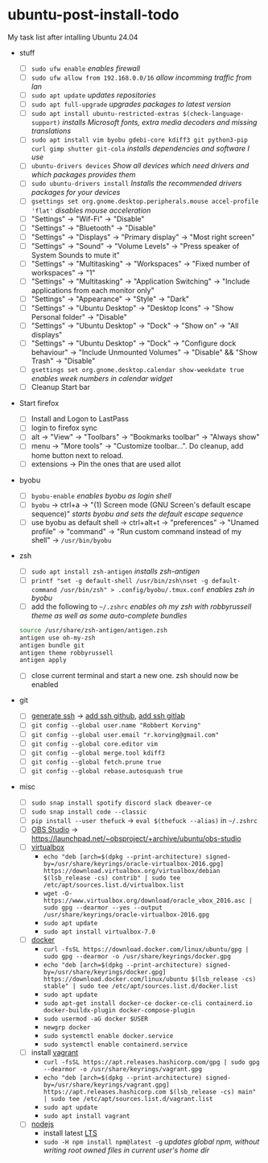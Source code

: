# ubuntu-post-install-todo

My task list after intalling Ubuntu 24.04

-   stuff

    -   [ ] `sudo ufw enable` _enables firewall_
    -   [ ] `sudo ufw allow from 192.168.0.0/16` _allow incomming traffic from lan_
    -   [ ] `sudo apt update` _updates repositories_
    -   [ ] `sudo apt full-upgrade` _upgrades packages to latest version_
    -   [ ] `sudo apt install ubuntu-restricted-extras $(check-language-support)` _installs Microsoft fonts, extra media decoders and missing translations_
    -   [ ] `sudo apt install vim byobu gdebi-core kdiff3 git python3-pip curl gimp shutter git-cola` _installs dependencies and software I use_
    -   [ ] `ubuntu-drivers devices` _Show all devices which need drivers and which packages provides them_
    -   [ ] `sudo ubuntu-drivers install` _Installs the recommended drivers packages for your devices_
    -   [ ] `gsettings set org.gnome.desktop.peripherals.mouse accel-profile 'flat'` _disables mouse acceleration_
    -   [ ] "Settings" -> "Wif-Fi" -> "Disable"
    -   [ ] "Settings" -> "Bluetooth" -> "Disable"
    -   [ ] "Settings" -> "Displays" -> "Primary display" -> "Most right screen"
    -   [ ] "Settings" -> "Sound" -> "Volume Levels" -> "Press speaker of System Sounds to mute it"
    -   [ ] "Settings" -> "Multitasking" -> "Workspaces" -> "Fixed number of workspaces" -> "1"
    -   [ ] "Settings" -> "Multitasking" -> "Application Switching" -> "Include applications from each monitor only"
    -   [ ] "Settings" -> "Appearance" -> "Style" -> "Dark"
    -   [ ] "Settings" -> "Ubuntu Desktop" -> "Desktop Icons" -> "Show Personal folder" -> "Disable"
    -   [ ] "Settings" -> "Ubuntu Desktop" -> "Dock" -> "Show on" -> "All displays"
    -   [ ] "Settings" -> "Ubuntu Desktop" -> "Dock" -> "Configure dock behaviour" -> "Include Unmounted Volumes" -> "Disable" && "Show Trash" -> "Disable"
    -   [ ] `gsettings set org.gnome.desktop.calendar show-weekdate true` _enables week numbers in calendar widget_
    -   [ ] Cleanup Start bar

-   Start firefox

    -   [ ] Install and Logon to LastPass
    -   [ ] login to firefox sync
    -   [ ] alt -> "View" -> "Toolbars" -> "Bookmarks toolbar" -> "Always show"
    -   [ ] menu -> "More tools" -> "Customize toolbar...". Do cleanup, add home button next to reload.
    -   [ ] extensions -> Pin the ones that are used allot

-   byobu

    -   [ ] `byobu-enable` _enables byobu as login shell_
    -   [ ] `byobu` -> ctrl+a -> "(1) Screen mode (GNU Screen's default escape sequence)" _starts byobu and sets the default escape sequence_
    -   [ ] use byobu as default shell -> ctrl+alt+t -> "preferences" -> "Unamed profile" -> "command" -> "Run custom command instead of my shell" -> `/usr/bin/byobu`

-   zsh

    -   [ ] `sudo apt install zsh-antigen` _installs zsh-antigen_
    -   [ ] `printf "set -g default-shell /usr/bin/zsh\nset -g default-command /usr/bin/zsh" > .config/byobu/.tmux.conf` _enables zsh in byobu_
    -   [ ] add the following to `~/.zshrc` _enables oh my zsh with robbyrussell theme as well as some auto-complete bundles_

    ```bash
    source /usr/share/zsh-antigen/antigen.zsh
    antigen use oh-my-zsh
    antigen bundle git
    antigen theme robbyrussell
    antigen apply
    ```
    -   [ ] close current terminal and start a new one. zsh should now be enabled

-   git

    -   [ ] [generate ssh](https://gist.github.com/robkorv/592b46e8ff9742d74ca4a3f894857dee) -> [add ssh github](https://github.com/settings/ssh), [add ssh gitlab](https://gitlab.com/profile/keys)
    -   [ ] `git config --global user.name "Robbert Korving"`
    -   [ ] `git config --global user.email "r.korving@gmail.com"`
    -   [ ] `git config --global core.editor vim`
    -   [ ] `git config --global merge.tool kdiff3`
    -   [ ] `git config --global fetch.prune true`
    -   [ ] `git config --global rebase.autosquash true`

-   misc
    -   [ ] `sudo snap install spotify discord slack dbeaver-ce`
    -   [ ] `sudo snap install code --classic`
    -   [ ] `pip install --user thefuck` -> `eval $(thefuck --alias)` in `~/.zshrc`
    -   [ ] [OBS Studio](https://obsproject.com) -> https://launchpad.net/~obsproject/+archive/ubuntu/obs-studio
    -   [ ] [virtualbox](https://www.virtualbox.org/wiki/Linux_Downloads#Debian-basedLinuxdistributions)
        - `echo "deb [arch=$(dpkg --print-architecture) signed-by=/usr/share/keyrings/oracle-virtualbox-2016.gpg] https://download.virtualbox.org/virtualbox/debian $(lsb_release -cs) contrib" | sudo tee /etc/apt/sources.list.d/virtualbox.list`
        - `wget -O- https://www.virtualbox.org/download/oracle_vbox_2016.asc | sudo gpg --dearmor --yes --output /usr/share/keyrings/oracle-virtualbox-2016.gpg`
        - `sudo apt update`
        - `sudo apt install virtualbox-7.0`
    -   [ ] [docker](https://docs.docker.com/engine/install/ubuntu/#install-using-the-repository)
        - `curl -fsSL https://download.docker.com/linux/ubuntu/gpg | sudo gpg --dearmor -o /usr/share/keyrings/docker.gpg`
        - `echo "deb [arch=$(dpkg --print-architecture) signed-by=/usr/share/keyrings/docker.gpg] https://download.docker.com/linux/ubuntu $(lsb_release -cs) stable" | sudo tee /etc/apt/sources.list.d/docker.list`
        - `sudo apt update`
        - `sudo apt-get install docker-ce docker-ce-cli containerd.io docker-buildx-plugin docker-compose-plugin`
        - `sudo usermod -aG docker $USER`
        - `newgrp docker`
        - `sudo systemctl enable docker.service`
        - `sudo systemctl enable containerd.service`
    -   [ ] install [vagrant](https://www.vagrantup.com/downloads.html)
        - `curl -fsSL https://apt.releases.hashicorp.com/gpg | sudo gpg --dearmor -o /usr/share/keyrings/vagrant.gpg`
        - `echo "deb [arch=$(dpkg --print-architecture) signed-by=/usr/share/keyrings/vagrant.gpg] https://apt.releases.hashicorp.com $(lsb_release -cs) main" | sudo tee /etc/apt/sources.list.d/vagrant.list`
        - `sudo apt update`
        - `sudo apt install vagrant`
    -   [ ] [nodejs](https://github.com/nodesource/distributions/blob/master/README.md#debinstall)
        - install latest [LTS](https://nodejs.org/en/about/releases/)
        - `sudo -H npm install npm@latest -g` _updates global npm, without writing root owned files in current user's home dir_
